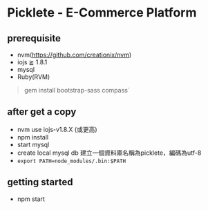 Picklete - E-Commerce Platform
===============================

## prerequisite

* nvm(https://github.com/creationix/nvm)
* iojs ≧ 1.8.1
* mysql
* Ruby(RVM)
>gem install bootstrap-sass compass`

## after get a copy

* nvm use iojs-v1.8.X (或更高)
* npm install
* start mysql
* create local mysql db
    建立一個資料庫名稱為picklete，編碼為utf-8
* `export PATH=node_modules/.bin:$PATH`

## getting started

* npm start
